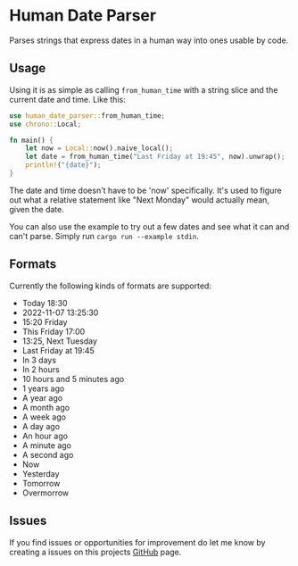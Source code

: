 # Human Date Parser

Parses strings that express dates in a human way into ones usable by code.

## Usage

Using it is as simple as calling `from_human_time` with a string slice and the current date and time. Like this:

```rust
use human_date_parser::from_human_time;
use chrono::Local;

fn main() {
    let now = Local::now().naive_local();
    let date = from_human_time("Last Friday at 19:45", now).unwrap();
    println!("{date}");
}
```

The date and time doesn't have to be 'now' specifically. It's used to figure out what a relative statement like "Next Monday" would actually mean, given the date.

You can also use the example to try out a few dates and see what it can and can't parse. Simply run `cargo run --example stdin`.

## Formats

Currently the following kinds of formats are supported:

- Today 18:30
- 2022-11-07 13:25:30
- 15:20 Friday
- This Friday 17:00
- 13:25, Next Tuesday
- Last Friday at 19:45
- In 3 days
- In 2 hours
- 10 hours and 5 minutes ago
- 1 years ago
- A year ago
- A month ago
- A week ago
- A day ago
- An hour ago
- A minute ago
- A second ago
- Now
- Yesterday
- Tomorrow
- Overmorrow

## Issues

If you find issues or opportunities for improvement do let me know by creating a issues on this projects [GitHub](https://github.com/technologicalMayhem/human-date-parser) page.